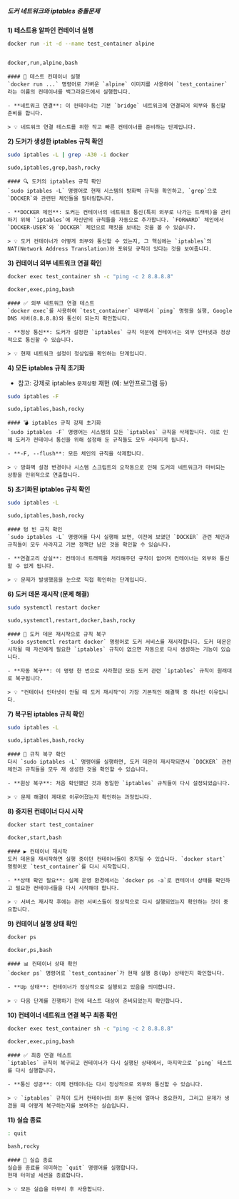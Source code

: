 ##### 도커 네트워크와 iptables 충돌문제 #####

**1) 테스트용 알파인 컨테이너 실행**

```bash
docker run -it -d --name test_container alpine
```
```no-err-check
```

```tech
docker,run,alpine,bash
```

```desc
#### 🚀 테스트 컨테이너 실행
`docker run ...` 명령어로 가벼운 `alpine` 이미지를 사용하여 `test_container`라는 이름의 컨테이너를 백그라운드에서 실행합니다.

- **네트워크 연결**: 이 컨테이너는 기본 `bridge` 네트워크에 연결되어 외부와 통신할 준비를 합니다.

> 💡 네트워크 연결 테스트를 위한 작고 빠른 컨테이너를 준비하는 단계입니다.
```

**2) 도커가 생성한 iptables 규칙 확인**

```bash
sudo iptables -L | grep -A30 -i docker
```

```tech
sudo,iptables,grep,bash,rocky
```

```desc
#### 🔍 도커의 iptables 규칙 확인
`sudo iptables -L` 명령어로 현재 시스템의 방화벽 규칙을 확인하고, `grep`으로 `DOCKER`와 관련된 체인들을 필터링합니다.

- **DOCKER 체인**: 도커는 컨테이너의 네트워크 통신(특히 외부로 나가는 트래픽)을 관리하기 위해 `iptables`에 자신만의 규칙들을 자동으로 추가합니다. `FORWARD` 체인에서 `DOCKER-USER`와 `DOCKER` 체인으로 패킷을 보내는 것을 볼 수 있습니다.

> 💡 도커 컨테이너가 어떻게 외부와 통신할 수 있는지, 그 핵심에는 `iptables`의 NAT(Network Address Translation)와 포워딩 규칙이 있다는 것을 보여줍니다.
```

**3) 컨테이너 외부 네트워크 연결 확인**

```bash
docker exec test_container sh -c "ping -c 2 8.8.8.8"
```

```tech
docker,exec,ping,bash
```

```desc
#### ✅ 외부 네트워크 연결 테스트
`docker exec`를 사용하여 `test_container` 내부에서 `ping` 명령을 실행, Google DNS 서버(8.8.8.8)와 통신이 되는지 확인합니다.

- **정상 통신**: 도커가 설정한 `iptables` 규칙 덕분에 컨테이너는 외부 인터넷과 정상적으로 통신할 수 있습니다.

> 💡 현재 네트워크 설정이 정상임을 확인하는 단계입니다.
```

**4) 모든 iptables 규칙 초기화**

* 참고: 강제로 iptables `문제상황` 재현 (예: 보안프로그램 등)

```bash
sudo iptables -F
```

```tech
sudo,iptables,bash,rocky
```

```desc
#### 💣 iptables 규칙 강제 초기화
`sudo iptables -F` 명령어는 시스템의 모든 `iptables` 규칙을 삭제합니다. 이로 인해 도커가 컨테이너 통신을 위해 설정해 둔 규칙들도 모두 사라지게 됩니다.

- **-F, --flush**: 모든 체인의 규칙을 삭제합니다.

> 💡 방화벽 설정 변경이나 시스템 스크립트의 오작동으로 인해 도커의 네트워크가 마비되는 상황을 인위적으로 연출합니다.
```

**5) 초기화된 iptables 규칙 확인**

```bash
sudo iptables -L
```

```tech
sudo,iptables,bash,rocky
```

```desc
#### 텅 빈 규칙 확인
`sudo iptables -L` 명령어를 다시 실행해 보면, 이전에 보였던 `DOCKER` 관련 체인과 규칙들이 모두 사라지고 기본 정책만 남은 것을 확인할 수 있습니다.

- **연결고리 상실**: 컨테이너 트래픽을 처리해주던 규칙이 없어져 컨테이너는 외부와 통신할 수 없게 됩니다.

> 💡 문제가 발생했음을 눈으로 직접 확인하는 단계입니다.
```

**6) 도커 데몬 재시작 (문제 해결)**

```bash
sudo systemctl restart docker
```

```tech
sudo,systemctl,restart,docker,bash,rocky
```

```desc
#### 🔧 도커 데몬 재시작으로 규칙 복구
`sudo systemctl restart docker` 명령어로 도커 서비스를 재시작합니다. 도커 데몬은 시작될 때 자신에게 필요한 `iptables` 규칙이 없으면 자동으로 다시 생성하는 기능이 있습니다.

- **자동 복구**: 이 명령 한 번으로 사라졌던 모든 도커 관련 `iptables` 규칙이 원래대로 복구됩니다.

> 💡 "컨테이너 인터넷이 안될 때 도커 재시작"이 가장 기본적인 해결책 중 하나인 이유입니다.
```

**7) 복구된 iptables 규칙 확인**

```bash
sudo iptables -L
```

```tech
sudo,iptables,bash,rocky
```

```desc
#### 🎉 규칙 복구 확인
다시 `sudo iptables -L` 명령어를 실행하면, 도커 데몬이 재시작되면서 `DOCKER` 관련 체인과 규칙들을 모두 재 생성한 것을 확인할 수 있습니다.

- **원상 복구**: 처음 확인했던 것과 동일한 `iptables` 규칙들이 다시 설정되었습니다.

> 💡 문제 해결이 제대로 이루어졌는지 확인하는 과정입니다.
```

**8) 중지된 컨테이너 다시 시작**

```bash
docker start test_container
```

```tech
docker,start,bash
```

```desc
#### ▶️ 컨테이너 재시작
도커 데몬을 재시작하면 실행 중이던 컨테이너들이 중지될 수 있습니다. `docker start` 명령어로 `test_container`를 다시 시작합니다.

- **상태 확인 필요**: 실제 운영 환경에서는 `docker ps -a`로 컨테이너 상태를 확인하고 필요한 컨테이너들을 다시 시작해야 합니다.

> 💡 서비스 재시작 후에는 관련 서비스들이 정상적으로 다시 실행되었는지 확인하는 것이 중요합니다.
```

**9) 컨테이너 실행 상태 확인**

```bash
docker ps
```

```tech
docker,ps,bash
```

```desc
#### 📊 컨테이너 상태 확인
`docker ps` 명령어로 `test_container`가 현재 실행 중(Up) 상태인지 확인합니다.

- **Up 상태**: 컨테이너가 정상적으로 실행되고 있음을 의미합니다.

> 💡 다음 단계를 진행하기 전에 테스트 대상이 준비되었는지 확인합니다.
```

**10) 컨테이너 네트워크 연결 복구 최종 확인**

```bash
docker exec test_container sh -c "ping -c 2 8.8.8.8"
```

```tech
docker,exec,ping,bash
```

```desc
#### ✅ 최종 연결 테스트
`iptables` 규칙이 복구되고 컨테이너가 다시 실행된 상태에서, 마지막으로 `ping` 테스트를 다시 실행합니다.

- **통신 성공**: 이제 컨테이너는 다시 정상적으로 외부와 통신할 수 있습니다.

> 💡 `iptables` 규칙이 도커 컨테이너의 외부 통신에 얼마나 중요한지, 그리고 문제가 생겼을 때 어떻게 복구하는지를 보여주는 실습입니다.
```

**11) 실습 종료**

```bash
: quit
```

```tech
bash,rocky
```

```desc
#### 👋 실습 종료
실습을 종료를 의미하는 `quit` 명령어를 실행합니다.
현재 터미널 세션을 종료합니다.

> 💡 모든 실습을 마무리 후 사용합니다.
```
